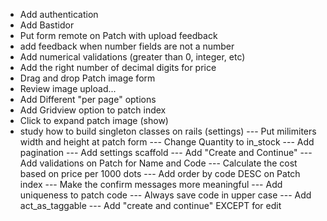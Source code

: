 * Add authentication
* Add Bastidor
* Put form remote on Patch with upload feedback
* add feedback when number fields are not a number
* Add numerical validations (greater than 0, integer, etc)
* Add the right number of decimal digits for price
* Drag and drop Patch image form
* Review image upload...
* Add Different "per page" options
* Add Gridview option to patch index
* Click to expand patch image (show)
* study how to build singleton classes on rails (settings)
--- Put milimiters width and height at patch form
--- Change Quantity to in_stock
--- Add pagination
--- Add settings scaffold
--- Add "Create and Continue"
--- Add validations on Patch for Name and Code
--- Calculate the cost based on price per 1000 dots
--- Add order by code DESC on Patch index
--- Make the confirm messages more meaningful
--- Add uniqueness to patch code
--- Always save code in upper case
--- Add act_as_taggable
--- Add "create and continue" EXCEPT for edit

